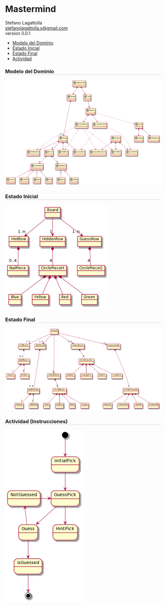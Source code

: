 <!DOCTYPE html>
<html lang="en">
<head>
<meta charset="UTF-8">
<meta http-equiv="X-UA-Compatible" content="IE=edge">
<meta name="viewport" content="width=device-width, initial-scale=1.0">
<meta name="author" content="Stefano Lagattolla">
<link rel="stylesheet" href="https://fonts.googleapis.com/css?family=Open+Sans:300,300italic,400,400italic,600,600italic%7CNoto+Serif:400,400italic,700,700italic%7CDroid+Sans+Mono:400,700">
<link rel="stylesheet" href="https://cdnjs.cloudflare.com/ajax/libs/font-awesome/4.7.0/css/font-awesome.min.css">
</head>
<body>
   <h1>Mastermind</h1>
   <div class="info">
    <span id="author" class="author">Stefano Lagattolla</span><br>
    <span id="email" class="email"><a href="mailto:stefanolagattolla.s@gmail.com">stefanolagattolla.s@gmail.com</a></span><br>
    <span id="revnumber">version 0.0.1</span>
   </div>
   <div id="indice">
        <ul>
            <li><a href="#dominio">Modelo del Dominio</a></li>
            <li><a href="#e_inicial">Estado Inicial</a></li>
            <li><a href="#e_final">Estado Final</a></li>
            <li><a href="#actividad">Actividad</a></li>
        </ul>
   </div>
    <div id="dominio">
        <h3 style="border-bottom: 1px solid lightgrey">Modelo del Dominio</h3>
        <img src="assets/img/MastermindClasses2.png">
    </div>
    <div id="e_inicial">
        <h3 style="border-bottom: 1px solid lightgrey">Estado Inicial</h3>
        <img src="assets/img/MastermindInicial.png">
    </div>
    <div id="e_final">
        <h3 style="border-bottom: 1px solid lightgrey">Estado Final</h3>
        <img src="assets/img/MastermindFinal.png">
    </div>
    <div id="actividad">
        <h3 style="border-bottom: 1px solid lightgrey">Actividad (Instrucciones)</h3>
        <img src="assets/img/MastermindActivity.png">
    </div>
</body>
</html>